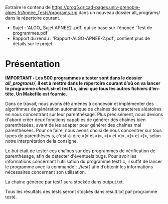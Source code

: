 Extraire le contenu de  https://prog5.gricad-pages.univ-grenoble-alpes.fr/Apnee_Tests/programs.zip dans un nouveau dossier all_programs/ dans le répertoire courant.

- Sujet : 'ALGO_ Sujet APNEE2 .pdf' qui se base sur l'énoncé 'Test de programmes.pdf'
- Rapport du rendu : 'Rapport-ALGO-APNEE-2.pdf', contient plus de détails sur le projet.

# Présentation
**IMPORTANT : Les 500 programmes à tester sont dans le dossier *all_programs/*, il est à mettre dans le répertoire courant d’où on va lancer le programme *check.sh* et *test1.c*, ainsi que tous les autres fichiers d’en-tête. Un Makefile est fournie.**

Dans ce travail, nous avons été amenés à concevoir et implémenter des algorithmes de génération automatique de chaînes de caractères aléatoires en nous concentrant sur leur parenthésage. Plus précisément, nous devions d'abord créer deux fonctions capables de générer des chaînes bien parenthésées, avant de les adapter pour générer des chaînes mal parenthésées. Pour ce faire, nous avons choisi de nous concentrer sur tous types de parenthèses s, c'est-à-dire «(» et «)», «{» et «}», «[» et «]», selon notre interprétation de la consigne.

Le but était de tester ces chaînes sur des programmes de vérification de parenthésage, afin de détecter d'éventuels bugs.
Pour avoir les informations concernant l’utilisation du programme test1.c, il suffit de lancer le programme avec la commande : *./test1* afin d’obtenir les informations nécessaires concernant son utilisation.

La chaine générée par test1 sera stockée dans output.txt.

Tous les résultats des tests seront stockés dans result.txt par programme testé.
